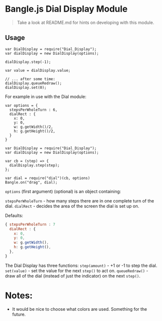 Bangle.js Dial Display Module
=============================


> Take a look at README.md for hints on developing with this module.

Usage
-----

```JS
var DialDisplay = require("Dial_Display");
var dialDisplay = new DialDisplay(options);

dialDisplay.step(-1);

var value = dialDisplay.value;

// ... after some time:
dialDisplay.queueRedraw();
dialDisplay.set(0);
```

For example in use with the Dial module:

```JS
var options = {
  stepsPerWholeTurn : 6,
  dialRect : {
    x: 0,
    y: 0,
    w: g.getWidth()/2,
    h: g.getHeight()/2,
  }
}

var DialDisplay = require("Dial_Display");
var dialDisplay = new DialDisplay(options);

var cb = (step) => {
  dialDisplay.step(step);
};

var dial = require("dial")(cb, options)
Bangle.on("drag", dial);
```

`options` (first argument) (optional) is an object containing:

`stepsPerWholeTurn` - how many steps there are in one complete turn of the dial.
`dialRect` - decides the area of the screen the dial is set up on.

Defaults:
```js
{ stepsPerWholeTurn : 7
  dialRect : {
    x: 0,
    y: 0,
    w: g.getWidth(),
    h: g.getHeight(),
  },
}
```

The Dial Display has three functions:
`step(amount)` - +1 or -1 to step the dial.
`set(value)` - set the value for the next `step()` to act on.
`queueRedraw()` - draw all of the dial (instead of just the indicator) on the next `step()`.

Notes:
======
- It would be nice to choose what colors are used. Something for the future.
